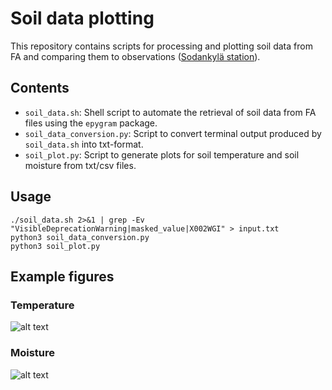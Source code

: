 # Soil data plotting

This repository contains scripts for processing and plotting soil data from FA and comparing them to observations ([Sodankylä station](https://litdb.fmi.fi/)).

## Contents
- `soil_data.sh`: Shell script to automate the retrieval of soil data from FA files using the `epygram` package.
- `soil_data_conversion.py`: Script to convert terminal output produced by `soil_data.sh` into txt-format.
- `soil_plot.py`: Script to generate plots for soil temperature and soil moisture from txt/csv files.


## Usage
```
./soil_data.sh 2>&1 | grep -Ev "VisibleDeprecationWarning|masked_value|X002WGI" > input.txt
python3 soil_data_conversion.py
python3 soil_plot.py
```
## Example figures
### Temperature
![alt text](https://private-user-images.githubusercontent.com/117453127/404859399-b85022ae-58a4-47d8-a1a3-a14ef89f01d5.png?jwt=eyJhbGciOiJIUzI1NiIsInR5cCI6IkpXVCJ9.eyJpc3MiOiJnaXRodWIuY29tIiwiYXVkIjoicmF3LmdpdGh1YnVzZXJjb250ZW50LmNvbSIsImtleSI6ImtleTUiLCJleHAiOjE3Mzc0NTg1NTgsIm5iZiI6MTczNzQ1ODI1OCwicGF0aCI6Ii8xMTc0NTMxMjcvNDA0ODU5Mzk5LWI4NTAyMmFlLTU4YTQtNDdkOC1hMWEzLWExNGVmODlmMDFkNS5wbmc_WC1BbXotQWxnb3JpdGhtPUFXUzQtSE1BQy1TSEEyNTYmWC1BbXotQ3JlZGVudGlhbD1BS0lBVkNPRFlMU0E1M1BRSzRaQSUyRjIwMjUwMTIxJTJGdXMtZWFzdC0xJTJGczMlMkZhd3M0X3JlcXVlc3QmWC1BbXotRGF0ZT0yMDI1MDEyMVQxMTE3MzhaJlgtQW16LUV4cGlyZXM9MzAwJlgtQW16LVNpZ25hdHVyZT1iYTFhZmMxZTRhNDQxZjlkYWZiMzkyOGRhN2QyNjQyMjBjMjhiNDY2N2VmMDA0ZDYxYzAyZmE4YjZkZjNiMThkJlgtQW16LVNpZ25lZEhlYWRlcnM9aG9zdCJ9.YsbGa_S06lmB154oJUKS22FJSQ1HB2CIPi1HepzHPOc)
### Moisture
![alt text](https://private-user-images.githubusercontent.com/117453127/404859398-2becbae4-7787-40b5-bc7c-e7237134b7e0.png?jwt=eyJhbGciOiJIUzI1NiIsInR5cCI6IkpXVCJ9.eyJpc3MiOiJnaXRodWIuY29tIiwiYXVkIjoicmF3LmdpdGh1YnVzZXJjb250ZW50LmNvbSIsImtleSI6ImtleTUiLCJleHAiOjE3Mzc0NTg2MTMsIm5iZiI6MTczNzQ1ODMxMywicGF0aCI6Ii8xMTc0NTMxMjcvNDA0ODU5Mzk4LTJiZWNiYWU0LTc3ODctNDBiNS1iYzdjLWU3MjM3MTM0YjdlMC5wbmc_WC1BbXotQWxnb3JpdGhtPUFXUzQtSE1BQy1TSEEyNTYmWC1BbXotQ3JlZGVudGlhbD1BS0lBVkNPRFlMU0E1M1BRSzRaQSUyRjIwMjUwMTIxJTJGdXMtZWFzdC0xJTJGczMlMkZhd3M0X3JlcXVlc3QmWC1BbXotRGF0ZT0yMDI1MDEyMVQxMTE4MzNaJlgtQW16LUV4cGlyZXM9MzAwJlgtQW16LVNpZ25hdHVyZT03N2FiZGU0NjAxNDhmODY4Nzg0ZWRhYzY1ZDU2ZTRjYjQyOWZmNmE3MzFiZjA5ZDMwMjQyYTdjZGUyNTFlZWFkJlgtQW16LVNpZ25lZEhlYWRlcnM9aG9zdCJ9.IQl2zU-KtqR72DRuvc238QxR7XfT8L8mx6KLeWdI_1k)



